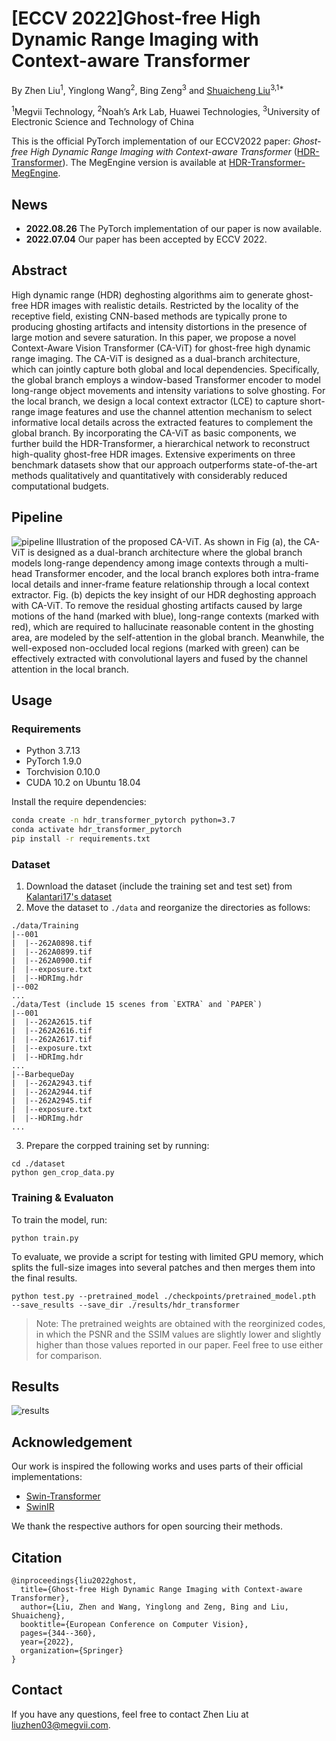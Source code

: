 # [ECCV 2022]Ghost-free High Dynamic Range Imaging with Context-aware Transformer

By Zhen Liu<sup>1</sup>, Yinglong Wang<sup>2</sup>, Bing Zeng<sup>3</sup> and [Shuaicheng Liu](http://www.liushuaicheng.org/)<sup>3,1*</sup>

<sup>1</sup>Megvii Technology, <sup>2</sup>Noah’s Ark Lab, Huawei Technologies, <sup>3</sup>University of Electronic Science and Technology of China

This is the official PyTorch implementation of our ECCV2022 paper: *Ghost-free High Dynamic Range Imaging with Context-aware Transformer* ([HDR-Transformer](https://arxiv.org/abs/2208.05114)). The MegEngine version is available at [HDR-Transformer-MegEngine](https://github.com/megvii-research/HDR-Transformer).

## News
* **2022.08.26** The PyTorch implementation of our paper is now available.
* **2022.07.04** Our paper has been accepted by ECCV 2022.

## Abstract 
High dynamic range (HDR) deghosting algorithms aim to generate ghost-free HDR images with realistic details. Restricted by the locality of the receptive field, existing CNN-based methods are typically prone to producing ghosting artifacts and intensity distortions in the presence of large motion and severe saturation. In this paper, we propose a novel Context-Aware Vision Transformer (CA-ViT) for ghost-free high dynamic range imaging. The CA-ViT is designed as a dual-branch architecture, which can jointly capture both global and local dependencies. Specifically, the global branch employs a window-based Transformer encoder to model long-range object movements and intensity variations to solve ghosting. For the local branch, we design a local context extractor (LCE) to capture short-range image features and use the channel attention mechanism to select informative local details across the extracted features to complement the global branch. By incorporating the CA-ViT as basic components, we further build the HDR-Transformer, a hierarchical network to reconstruct high-quality ghost-free HDR images. Extensive experiments on three benchmark datasets show that our approach outperforms state-of-the-art methods qualitatively and quantitatively with considerably reduced computational budgets.

## Pipeline
![pipeline](https://user-images.githubusercontent.com/1344482/181019035-dc3b141d-0cd7-407e-83c9-8c6fbbc36d4f.JPG)
Illustration of the proposed CA-ViT. As shown in Fig (a), the CA-ViT is designed as a dual-branch architecture where the global branch models long-range dependency among image contexts through a multi-head Transformer encoder, and the local branch explores both intra-frame local details and inner-frame feature relationship through a local context extractor. Fig. (b) depicts the key insight of our HDR deghosting approach with CA-ViT. To remove the residual ghosting artifacts caused by large motions of the hand (marked with blue), long-range contexts (marked with red), which are required to hallucinate reasonable content in the ghosting area, are modeled by the self-attention in the global branch. Meanwhile, the well-exposed non-occluded local regions (marked with green) can be effectively extracted with convolutional layers and fused by the channel attention in the local branch.


## Usage

### Requirements
* Python 3.7.13
* PyTorch 1.9.0
* Torchvision 0.10.0
* CUDA 10.2 on Ubuntu 18.04

Install the require dependencies:
```bash
conda create -n hdr_transformer_pytorch python=3.7
conda activate hdr_transformer_pytorch
pip install -r requirements.txt
```

### Dataset
1. Download the dataset (include the training set and test set) from [Kalantari17's dataset](https://cseweb.ucsd.edu/~viscomp/projects/SIG17HDR/)
2. Move the dataset to `./data` and reorganize the directories as follows:
```
./data/Training
|--001
|  |--262A0898.tif
|  |--262A0899.tif
|  |--262A0900.tif
|  |--exposure.txt
|  |--HDRImg.hdr
|--002
...
./data/Test (include 15 scenes from `EXTRA` and `PAPER`)
|--001
|  |--262A2615.tif
|  |--262A2616.tif
|  |--262A2617.tif
|  |--exposure.txt
|  |--HDRImg.hdr
...
|--BarbequeDay
|  |--262A2943.tif
|  |--262A2944.tif
|  |--262A2945.tif
|  |--exposure.txt
|  |--HDRImg.hdr
...
```
3. Prepare the corpped training set by running:
```
cd ./dataset
python gen_crop_data.py
```

### Training & Evaluaton

To train the model, run:
```
python train.py
```
To evaluate, we provide a script for testing with limited GPU memory, which splits the full-size images into several patches and then merges them into the final results.
```
python test.py --pretrained_model ./checkpoints/pretrained_model.pth  --save_results --save_dir ./results/hdr_transformer
```

> Note: The pretrained weights are obtained with the reorginized codes, in which the PSNR and the SSIM values are slightly lower and slightly higher than those values reported in our paper. Feel free to use either for comparison.

## Results
![results](https://user-images.githubusercontent.com/1344482/181019317-94fa0ce6-a386-44a0-b59b-c10def8bc8ce.JPG)


## Acknowledgement
Our work is inspired the following works and uses parts of their official implementations:

* [Swin-Transformer](https://github.com/microsoft/Swin-Transformer)
* [SwinIR](https://github.com/JingyunLiang/SwinIR)

We thank the respective authors for open sourcing their methods.

## Citation
```
@inproceedings{liu2022ghost,
  title={Ghost-free High Dynamic Range Imaging with Context-aware Transformer},
  author={Liu, Zhen and Wang, Yinglong and Zeng, Bing and Liu, Shuaicheng},
  booktitle={European Conference on Computer Vision},
  pages={344--360},
  year={2022},
  organization={Springer}
}
```

## Contact
If you have any questions, feel free to contact Zhen Liu at liuzhen03@megvii.com.

